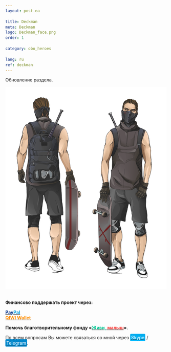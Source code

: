 ```yaml
---
layout: post-ea

title: Deckman
meta: Deckman
logo: Deckman_face.png
order: 1

category: obo_heroes

lang: ru
ref: deckman
---
```


Обновление раздела.

<a data-fancybox="gallery" href="/img/obo/Heroes/Deckman.png"><img src="/img/obo/Heroes/Deckman.png" alt=""></a>  
<a data-fancybox="gallery" href="/img/obo/Heroes/Symbol_Deckman_(graffiti).png"><img src="/img/obo/Heroes/Symbol_Deckman_(graffiti).png" alt=""></a>

**Финансово поддержать проект через:**

**<a href="https://www.paypal.com/cgi-bin/webscr?cmd=_s-xclick&hosted_button_id=T3KLFW2TE8SJC&source=url" target="_blank"><span style="color:#003087">Pay</span><span style="color:#009cde">Pal</span></a>**  
**<a href="https://qiwi.com/n/CHUTKOY" target="_blank"><span style="color:#ff8d00">QIWI&nbsp;Wallet</span></a>**

**Помочь благотворительному фонду «<a href="https://fondzhivimalysh.ru/" target="_blank"><span style="color:#02c794">Живи,</span><span style="color:#f7423e">&nbsp;малыш</span></a>»**.

По всем вопросам Вы можете связаться со мной через <a href="skype:chutkoy89?call" target="_blank"><span style="background-color:#00aff0; color:white; padding:3px; border-radius: 3px">Skype</span></a> / <a href="https://t.me/chutkoy" target="_blank"><span style="background-color:#0088cc; color:white; padding:3px; border-radius: 3px">Telegram</span></a>.